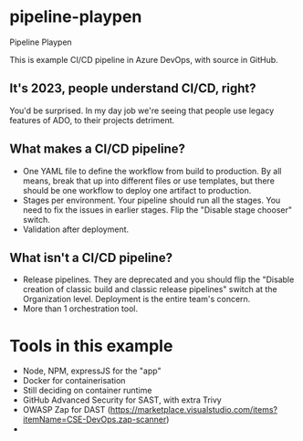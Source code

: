 # pipeline-playpen
Pipeline Playpen

This is example CI/CD pipeline in Azure DevOps, with source in GitHub.

## It's 2023, people understand CI/CD, right?

You'd be surprised.  In my day job we're seeing that people use legacy features of ADO, to their projects detriment.

## What makes a CI/CD pipeline?

* One YAML file to define the workflow from build to production.  By all means, break that up into different files or use templates, but there should be one workflow to deploy one artifact to production.
* Stages per environment.  Your pipeline should run all the stages.  You need to fix the issues in earlier stages.  Flip the "Disable stage chooser" switch.
* Validation after deployment.

## What isn't a CI/CD pipeline?

* Release pipelines. They are deprecated and you should flip the "Disable creation of classic build and classic release pipelines" switch at the Organization level.  Deployment is the entire team's concern.
* More than 1 orchestration tool.

# Tools in this example
* Node, NPM, expressJS for the "app"
* Docker for containerisation
* Still deciding on container runtime
* GitHub Advanced Security for SAST, with extra Trivy
* OWASP Zap for DAST (https://marketplace.visualstudio.com/items?itemName=CSE-DevOps.zap-scanner)
* 